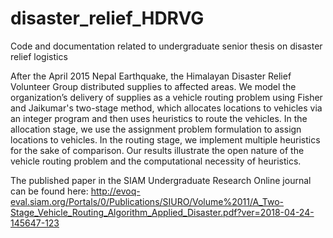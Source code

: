 # disaster_relief_HDRVG
Code and documentation related to undergraduate senior thesis on disaster relief logistics

After the April 2015 Nepal Earthquake, the Himalayan Disaster Relief Volunteer Group distributed supplies to affected areas.  We model the organization’s delivery of supplies as a vehicle routing problem using Fisher and Jaikumar's two-stage method, which allocates locations to vehicles via an integer program and then uses heuristics to route the vehicles.  In the allocation stage, we use the assignment problem formulation to assign locations to vehicles.  In the routing stage, we implement multiple heuristics for the sake of comparison.  Our results illustrate the open nature of the vehicle routing problem and the computational necessity of heuristics.

The published paper in the SIAM Undergraduate Research Online journal can be found here: http://evoq-eval.siam.org/Portals/0/Publications/SIURO/Volume%2011/A_Two-Stage_Vehicle_Routing_Algorithm_Applied_Disaster.pdf?ver=2018-04-24-145647-123


